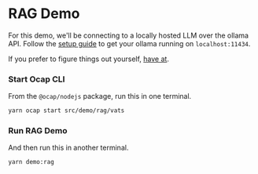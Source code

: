# RAG Demo

For this demo, we'll be connecting to a locally hosted LLM over the ollama API. Follow the [setup guide](./SETUP.md) to get your ollama running on `localhost:11434`.

If you prefer to figure things out yourself, [have at](https://ollama.com/).

### Start Ocap CLI

From the `@ocap/nodejs` package, run this in one terminal.

```sh
yarn ocap start src/demo/rag/vats
```

### Run RAG Demo

And then run this in another terminal.

```sh
yarn demo:rag
```
